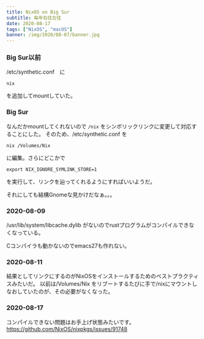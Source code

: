 ```yaml
---
title: NixOS on Big Sur
subtitle: 毎年右往左往
date: 2020-08-17
tags: ["NixOS", "macOS"]
banner: /img/2020/08-07/banner.jpg
---
```

### Big Sur以前

/etc/synthetic.conf　に

```
nix
```

を追加してmountしていた。

### Big Sur

なんだかmountしてくれないので `/nix` をシンボリックリンクに変更して対応することにした。
そのため、/etc/synthetic.conf を

```
nix	/Volumes/Nix
```
に編集。さらにどこかで

```
export NIX_IGNORE_SYMLINK_STORE=1
```

を実行して、リンクを辿ってくれるようにすればいいようだ。

それにしても結構Gnomeな見かけだなぁ。。。

### 2020-08-09

/usr/lib/system/libcache.dylib がないのでrustプログラムがコンパイルできなくなっている。

Cコンパイラも動かないのでemacs27も作れない。

### 2020-08-11

結果としてリンクにするのがNixOSをインストールするためのベストプラクティスみたいだ。
以前は/Volumes/Nix をリブートするたびに手で/nixにマウントしなおしていたのが、その必要がなくなった。

### 2020-08-17

コンパイルできない問題はお手上げ状態みたいです。
https://github.com/NixOS/nixpkgs/issues/91748
